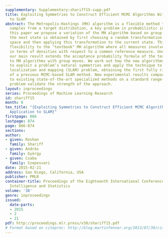 ```yaml
---
supplementary: Supplementary:shariff15-supp.pdf
title: Exploiting Symmetries to Construct Efficient MCMC Algorithms With an Application
  to SLAM
abstract: The Metropolis-Hastings (MH) algorithm is a flexible method to generate
  samples from a target distribution, a key problem in probabilistic inference. In
  this paper we propose a variation of the MH algorithm based on group moves, where
  the next state is obtained by first choosing a random transformation of the state
  space and then applying this transformation to the current state. This adds much-needed
  flexibility to the "textbook" MH algorithm where all measures involved must be given
  in terms of densities with respect to a common reference measure. Under mild conditions,
  our main result extends the acceptance probability formula of the textbook algorithm
  to MH algorithms with group moves. We work out how the new algorithms can be used
  to exploit a problem’s natural symmetries and apply the technique to the simultaneous
  localization and mapping (SLAM) problem, obtaining the first fully rigorous justification
  of a previous MCMC-based SLAM method. New experimental results comparing our method
  to existing state-of-the-art specialized methods on a standard range-only SLAM benchmark
  problem validate the strength of the approach.
layout: inproceedings
series: Proceedings of Machine Learning Research
id: shariff15
month: 0
tex_title: "{Exploiting Symmetries to Construct Efficient MCMC Algorithms With an
  Application to SLAM}"
firstpage: 866
lastpage: 874
page: 866-874
sections: 
author:
- given: Roshan
  family: Shariff
- given: András
  family: György
- given: Csaba
  family: Szepesvari
date: 2015-02-21
address: San Diego, California, USA
publisher: PMLR
container-title: Proceedings of the Eighteenth International Conference on Artificial
  Intelligence and Statistics
volume: '38'
genre: inproceedings
issued:
  date-parts:
  - 2015
  - 2
  - 21
pdf: http://proceedings.mlr.press/v38/shariff15.pdf
# Format based on citeproc: http://blog.martinfenner.org/2013/07/30/citeproc-yaml-for-bibliographies/
---
```

